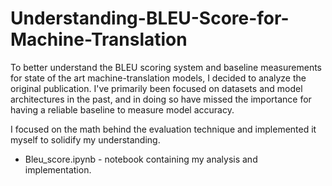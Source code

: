 # Understanding-BLEU-Score-for-Machine-Translation

To better understand the BLEU scoring system and baseline measurements for state of the art machine-translation models, I 
decided to analyze the original publication. 
I've primarily been focused on datasets and model architectures in the past, and in doing so have missed the importance for having
a reliable baseline to measure model accuracy.

I focused on the math behind the evaluation technique and implemented it myself to solidify my understanding.

* Bleu_score.ipynb - notebook containing my analysis and implementation.
